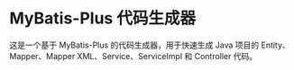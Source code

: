 # MyBatis-Plus 代码生成器

这是一个基于 MyBatis-Plus 的代码生成器，用于快速生成 Java 项目的 Entity、Mapper、Mapper XML、Service、ServiceImpl 和 Controller 代码。

